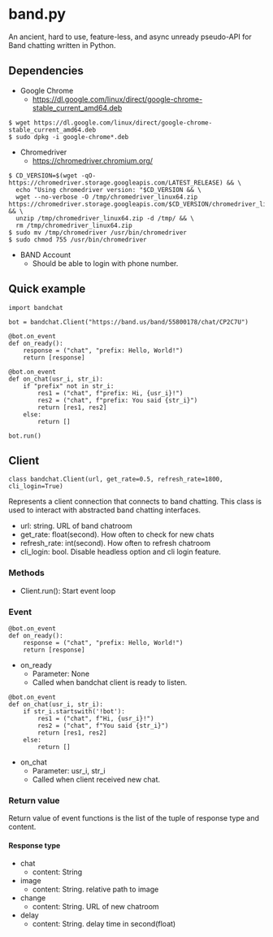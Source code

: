band.py
=======
An ancient, hard to use, feature-less, and async unready pseudo-API for Band chatting written in Python.


Dependencies
------------
* Google Chrome
  * https://dl.google.com/linux/direct/google-chrome-stable_current_amd64.deb
```
$ wget https://dl.google.com/linux/direct/google-chrome-stable_current_amd64.deb
$ sudo dpkg -i google-chrome*.deb
```

* Chromedriver
  * https://chromedriver.chromium.org/
```
$ CD_VERSION=$(wget -qO- https://chromedriver.storage.googleapis.com/LATEST_RELEASE) && \
  echo "Using chromedriver version: "$CD_VERSION && \
  wget --no-verbose -O /tmp/chromedriver_linux64.zip https://chromedriver.storage.googleapis.com/$CD_VERSION/chromedriver_linux64.zip && \
  unzip /tmp/chromedriver_linux64.zip -d /tmp/ && \
  rm /tmp/chromedriver_linux64.zip
$ sudo mv /tmp/chromedriver /usr/bin/chromedriver
$ sudo chmod 755 /usr/bin/chromedriver
```

* BAND Account
  * Should be able to login with phone number.


Quick example
-------------
```
import bandchat

bot = bandchat.Client("https://band.us/band/55800178/chat/CP2C7U")

@bot.on_event
def on_ready():
    response = ("chat", "prefix: Hello, World!")
    return [response]

@bot.on_event
def on_chat(usr_i, str_i):
    if "prefix" not in str_i:
        res1 = ("chat", f"prefix: Hi, {usr_i}!")
        res2 = ("chat", f"prefix: You said {str_i}")
        return [res1, res2]
    else:
        return []

bot.run()
```

## Client
```
class bandchat.Client(url, get_rate=0.5, refresh_rate=1800, cli_login=True)
```
Represents a client connection that connects to band chatting. This class is used to interact with abstracted band chatting interfaces.

* url: string. URL of band chatroom
* get_rate: float(second). How often to check for new chats
* refresh_rate: int(second). How often to refresh chatroom
* cli_login: bool. Disable headless option and cli login feature.

### Methods
* Client.run(): Start event loop

### Event
```
@bot.on_event
def on_ready():
    response = ("chat", "prefix: Hello, World!")
    return [response]
```
* on_ready
  * Parameter: None
  * Called when bandchat client is ready to listen.

```
@bot.on_event
def on_chat(usr_i, str_i):
    if str_i.startswith('!bot'):
        res1 = ("chat", f"Hi, {usr_i}!")
        res2 = ("chat", f"You said {str_i}")
        return [res1, res2]
    else:
        return []
```
* on_chat
  * Parameter: usr_i, str_i
  * Called when client received new chat.

### Return value
Return value of event functions is the list of the tuple of response type and content.

#### Response type
* chat
  * content: String
* image
  * content: String. relative path to image
* change
  * content: String. URL of new chatroom
* delay
  * content: String. delay time in second(float)